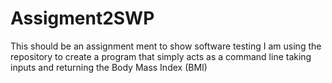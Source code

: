 # Assigment2SWP
This should be an assignment ment to show software testing
I am  using the repository to create a program that simply acts as a command line taking inputs and returning the Body Mass Index (BMI)
